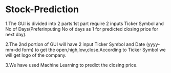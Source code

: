 # Stock-Prediction

1.The GUI is divided into 2 parts.1st part require 2 inputs Ticker Symbol and No of Days(Preferinputing No of days as 1 for predicted closing price for next day).

2.The 2nd portion of GUI will have 2 input Ticker Symbol and Date (yyyy-mm-dd form) to get the open,high,low,close.According to Ticker Symbol we will get logo of the company.

3.We have used Machine Learning to predict the closing price.
